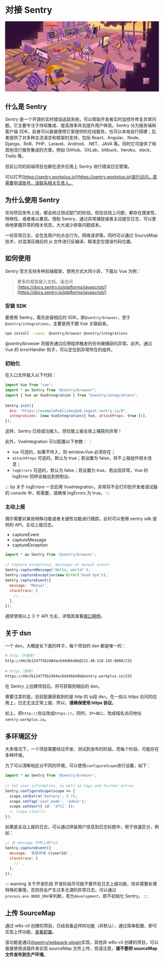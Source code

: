 # 对接 Sentry

![sentry](/sentry-bg.jpg)

## 什么是 Sentry

Sentry 是一个开源的实时错误追踪系统，可以帮助开发者实时监控并修复异常问题。它主要专注于持续集成、提高效率并且提升用户体验。Sentry 分为服务端和客户端 SDK，前者可以直接使用它家提供的在线服务，也可以本地自行搭建；后者提供了对多种主流语言和框架的支持，包括 React、Angular、Node、Django、RoR、PHP、Laravel、Android、.NET、JAVA 等。同时它可提供了和其他流行服务集成的方案，例如 GitHub、GitLab、bitbuck、heroku、slack、Trello 等。

目前公司的前端项目也都在逐步应用上 Sentry 进行错误日志管理。

可以打开[https://sentry.workplus.io](https://sentry.workplus.io)进行访问，若需要申请账号，请联系相关负责人。

## 为什么使用 Sentry

任何项目发布上线，都会经过测试部门的检验。但往往线上问题，都存在偶发性、特殊性，或者难以重现。借助 Sentry，通过异常捕捉或者主动提交日志，可以更快地掌握异常的相关信息，大大减少排查问题成本。

一份异常日志，会包含用户的点击行为，网络请求等。同时可以通过 SourceMap 技术，对混淆压缩后的 js 文件进行反编译，精准定位错误代码位置。

## 如何使用

Sentry 官方支持多种前端框架，使用方式大同小异，下面以 Vue 为例：

> 更多的框架接入文档，请访问[https://docs.sentry.io/platforms/javascript/](https://docs.sentry.io/platforms/javascript/)

### 安装 SDK

要使用 Sentry，需先安装相应的 SDK，即`@sentry/browser`，至于`@sentry/integrations`，主要是用于跟 Vue 关联起来。

```bash
npm install --save  @sentry/browser @sentry/integrations
```

@sentry/browser 将报告通过应用程序触发的任何被捕获的异常。此外，通过 Vue 的 errorHandler 钩子，可以定位到异常所在的组件。

### 初始化

在入口文件敲入以下代码：

```js
import Vue from "vue";
import * as Sentry from "@sentry/browser";
import { Vue as VueIntegration } from "@sentry/integrations";

Sentry.init({
  dsn: "https://examplePublicKey@o0.ingest.sentry.io/0",
  integrations: [new VueIntegration({ Vue, attachProps: true })],
});
```

这样，Sentry 已经成功接入，但仅能上报全局上捕获的异常！


此外，VueIntegration 可以配置以下参数：
：
* `Vue` 可选的，如果不传入，则 window.Vue 必须存在；
* `attachProps` 可选的，默认为 true；若设置为 false，将不上报组件相关信息；
* `logErrors` 可选的，默认为 false；若设置为 true，若出现异常，Vue 的 logError 同样会输出到控制台。

::: tip 关于 logErrors
一旦启用 VueIntegration，异常将不会打印到开发者调试器的 console 中，若需要，请确保 logErrors 为 true。
:::

### 主动上报

偶尔需要对某些特殊功能或者关键性功能进行跟踪，此时可以使用 sentry sdk 提供的 API，主动上报日志。

* captureEvent
* captureMessage
* captureException

```js
import * as Sentry from '@sentry/browser';

// Capture exceptions, messages or manual events
Sentry.captureMessage('Hello, world!');
Sentry.captureException(new Error('Good bye'));
Sentry.captureEvent({
  message: 'Manual',
  stacktrace: [
    // ...
  ],
});
```

通常使用以上 3 个 API 为主，详情其查看[接口用例](https://github.com/getsentry/sentry-javascript/tree/master/packages/browser#usage)。

## 关于 dsn

一个 dsn，大概是长下面的样子，每个项目的 dsn 都是唯一的：

```bash
# http（不推荐）
http://d4c5b124775b2484ac6d4dbb48b@121.40.118.145:8080/232

# https（推荐）
https://d4c5b124775b2484ac6d4dbb48b@sentry.workplus.io/232
```

在 Sentry 上创建项目后，将可获取到相应的 dsn。

需要注意的是，目前配置获取到的是 http 的 ip段 dsn，在一些以 https 访问的应用上，日志无法正常上报，所以，**请确保使用 https 协议**。

如上，把`http://`协议改成`https://`，同时，`IP+端口`，改成域名访问地址`sentry.workplus.io`。

## 多环境区分

大多情况下，一个项目需要经过开发、测试到发布的阶段，而每个阶段，可能存在多种环境。

为了可以清晰地区分不同的环境，可以使用`configureScope`进行设置，如下：

```js
import * as Sentry from '@sentry/browser';

// Set user information, as well as tags and further extras
Sentry.configureScope(scope => {
  scope.setExtra('battery', 0.7);
  scope.setTag('user_mode', 'admin');
  scope.setUser({ id: '4711' });
  // scope.clear();
});
```

如果是主动上报的日志，可以通过拼装用户信息到日志标题中，用于快速区分，例如：

```js
// 在 message 中带上用户id
Sentry.captureEvent({
  message: `登录异常-${userId}`,
  stacktrace: [
    // ...
  ],
});
```

::: warning 关于开发阶段
开发阶段尽可能不要开启日志上报功能，除非需要处理特殊的事情，否则将会产生过多无谓的异常日志。可以通过`process.env.NODE_ENV`来判断，若为`development`，即不初始化 Sentry。
:::

## 上传 SourceMap

通过 w6s-cli 创建的项目，已经具备这样的功能（非默认），通过简单配置，即可实现上传功能，[查看配置](/#sentry)。

该功能是通过[@sentry/webpack-plugin](https://github.com/getsentry/sentry-webpack-plugin)实现，其他非 w6s-cli 创建的项目，可以直接使用该插件来实现 sourceMap 文件上传，但请注意，**请不要把 sourceMap 文件发布到生产环境**。




